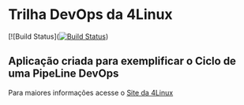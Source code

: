 # Trilha DevOps da 4Linux

<!-- Altere a Flag abaixo com sua URL do Travis -->
[![Build Status]([![Build Status](https://travis-ci.com/prsilva1/DevOpsLab-HelloWorld.svg?branch=master)](https://travis-ci.com/prsilva1/DevOpsLab-HelloWorld))

## Aplicação criada para exemplificar o Ciclo de uma PipeLine DevOps


Para maiores informações acesse o [Site da 4Linux](https://www.4linux.com.br/cursos/devops)
